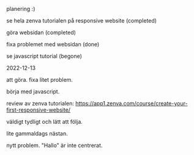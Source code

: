 planering :)


se hela zenva tutorialen på responsive website (completed)

göra websidan (completed)

fixa problemet med websidan (done)

se javascript tutorial (begone)


2022-12-13

att göra. fixa litet problem. 

börja med javascript.


review av zenva tutorialen: 
https://app1.zenva.com/course/create-your-first-responsive-website/ 

väldigt tydligt och lätt att följa. 

lite gammaldags nästan.


nytt problem. "Hallo" är inte centrerat.
